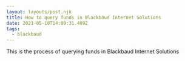 ```yaml
---
layout: layouts/post.njk
title: How to query funds in Blackbaud Internet Solutions
date: 2021-05-10T14:09:31.409Z
tags:
  - blackbaud
---
```

This is the process of querying funds in Blackbaud Internet Solutions